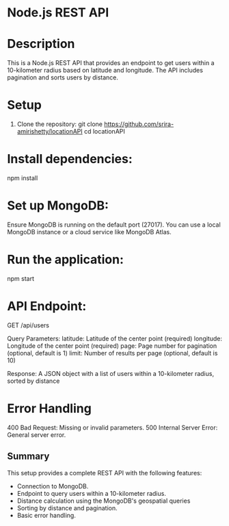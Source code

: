 # Node.js REST API
# Description
This is a Node.js REST API that provides an endpoint to get users within a 10-kilometer radius based on latitude and longitude. 
The API includes pagination and sorts users by distance.

# Setup
1. Clone the repository:
   git clone https://github.com/srira-amirishetty/locationAPI
   cd locationAPI
   
# Install dependencies:
npm install

# Set up MongoDB:
Ensure MongoDB is running on the default port (27017). 
You can use a local MongoDB instance or a cloud service like MongoDB Atlas.

# Run the application:
npm start

# API Endpoint:

GET /api/users

Query Parameters:
latitude: Latitude of the center point (required)
longitude: Longitude of the center point (required)
page: Page number for pagination (optional, default is 1)
limit: Number of results per page (optional, default is 10)

Response:
A JSON object with a list of users within a 10-kilometer radius, sorted by distance

# Error Handling
400 Bad Request: Missing or invalid parameters.
500 Internal Server Error: General server error.

## Summary

This setup provides a complete REST API with the following features:
- Connection to MongoDB.
- Endpoint to query users within a 10-kilometer radius.
- Distance calculation using the MongoDB's geospatial queries
- Sorting by distance and pagination.
- Basic error handling.
